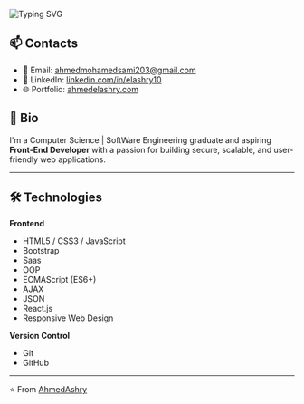 ![Typing SVG](https://readme-typing-svg.demolab.com/?lines=Hello+There!+%F0%9F%96%90;This+is+Ahmed+Elashry;Software+Engineer+%F0%9F%92%BB;Front+End+Developer&color=FF0000&weight=900&font=Fira%20Code&center=false&width=435&height=50&duration=2000&pause=500)

## 📫 Contacts  
- 📧 Email: [ahmedmohamedsami203@gmail.com](mailto:your.email@example.com)  
- 💼 LinkedIn: [linkedin.com/in/elashry10](https://linkedin.com/in/elashry10)  
- 🌐 Portfolio: [ahmedelashry.com](https://yourwebsite.com) 


## 📝 Bio 

I'm a Computer Science | SoftWare Engineering graduate and aspiring **Front-End Developer** with a passion for building secure, scalable, and user-friendly web applications.  

---

## 🛠️ Technologies  

**Frontend**  
- HTML5 / CSS3 / JavaScript
- Bootstrap
- Saas
- OOP
- ECMAScript (ES6+)
- AJAX
- JSON
- React.js
- Responsive Web Design  

**Version Control**  
- Git
- GitHub  

---


⭐️ From [AhmedAshry](https://github.com/AAshry10)
